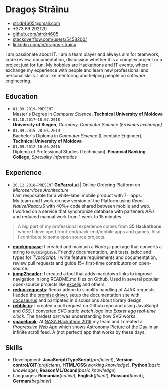 # Dragoș Străinu

- str.dr4605@gmail.com
- +373 69 292120
- [github.com/strdr4605](https://github.com/strdr4605)
- [stackoverflow.com/users/5458200/](https://stackoverflow.com/users/5458200/)
- [linkedin.com/in/dragos-strainu](https://www.linkedin.com/in/dragos-strainu)

I am passionate about IT. I am a team player and always aim for teamwork, code review, documentation, discussion whether it is a complex project or a project just for fun. My hobbies are Hackathons and IT events, where I exchange my experience with people and learn new professional and personal skills. I also like mentoring and helping people on software engineering.

## Education

- `01.09.2019–PRESENT`  
  Master's Degree in _Computer Science_, **Technical University of Moldova**
- `01.10.2017–18.07.2018`  
  **University of Siegen**, _Germany, Computer Science (Erasmus exchange)_
- `01.09.2015–28.05.2019`  
  Bachelor's Diploma in _Computer Science_ (Licentiate Engineer), **Technical University of Moldova**
- `01.09.2012–16.06.2016`  
  Diploma of Professional Studies (Technician), **Financial Banking College**, _Speciality Informatics_

## Experience

- `20.12.2018–PRESENT` **[GoParrot.ai](https://www.goparrot.ai/)** | Online Ordering Platform on _Microservices Architecture_  
I am resposable for a white-label mobile product with 7+ apps.  
My team and I work on new version of the Platform using _React-Native_/_ReactJS_ with 40%+ code shared between mobile and web.  
I worked on a service that synchronize database with parteners _APIs_ and reduced manual work from 1 week to 15 minutes.  

> A big part of my professional experience comes from **35 Hackathons** where I developed front-end/back-end/mobile apps and games. Also, I contribute to some open source projects.

- **[mockingcase](https://github.com/strdr4605/mockingcase)**: I created and maintain a _Node.js_ package that converts a string to `mOcKiNgCaSe`. Friendly documentation, unit tests, jsdoc and types for _TypeScript_. I write feature requirements and documentation, review pull requests and guide 15+ first-time contributors on open-source.
- **[jump2header](https://github.com/strdr4605/jump2header)**: I created a tool that adds markdown links to improve navigation in long README.md files on Github. Used in several popular open-source projects like [exceljs](https://github.com/exceljs/exceljs) and others.
- **[redux-requests](https://github.com/klis87/redux-requests)**: Redux addon to simplify handling of AJAX requests.  
I added the [promise driver](https://github.com/klis87/redux-requests/tree/master/packages/redux-requests-promise), setup the documentation site with [docusaurus](https://docusaurus.io/) and partipated in discussions about library design.
- **[rebble.io](https://rebble.io)**: I created a pull request on Github repo and using JavaScript and _CSS_, I converted _SVG static watch logo_ into _Easter egg real-time clock_. The hardest part was understanding how SVG works.
- **[spacebook](https://tum-faf.github.io/spacebook/)**: At [NASA Hackathon 2019](https://2019.spaceappschallenge.org/challenges/invent-your-own-challenge/invent-your-own-challenge/teams/spacebook/project) my team and I created a _Progressive Web App_ which shows [Astronomy Picture of the Day](https://apod.nasa.gov/apod/astropix.html) in an infinite scroll feed. A (not perfect) app that works by these days.

## Skills

- Development: **JavaScript/TypeScript**(_proficient_), **Version control/GIT**(_proficient_), **HTML/CSS**(_working knowledge_), **Python**(_basic knowledge_), **ReasonML/Ocaml**(_basic knowledge_)
- Languages: **Romanian**(_native_), **English**(_fluent_), **Russian**(_fluent_), **German**(_beginner_)
